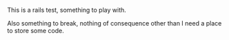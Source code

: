 This is a rails test, something to play with. 

Also something to break, nothing of consequence other than I need a place to store some code.

